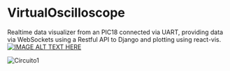 # VirtualOscilloscope

Realtime data visualizer from an PIC18 connected via UART, providing data via WebSockets using a Restful API to Django and plotting using react-vis.
\
[![IMAGE ALT TEXT HERE](https://img.youtube.com/vi/LoCMPyEuZNQ/0.jpg)](https://www.youtube.com/watch?v=LoCMPyEuZNQ)

![Circuito1](https://user-images.githubusercontent.com/33364283/150394465-82c0b626-690d-493d-87a1-f3fe5dd3a653.png)
